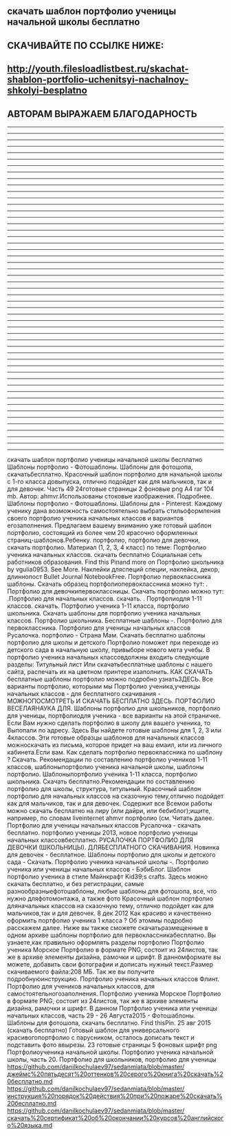 скачать шаблон портфолио ученицы начальной школы бесплатно
--------------------------------------------------
СКАЧИВАЙТЕ ПО ССЫЛКЕ НИЖЕ:
--------------------------------------------------
http://youth.filesloadlistbest.ru/skachat-shablon-portfolio-uchenitsyi-nachalnoy-shkolyi-besplatno
--------------------------------------------------
АВТОРАМ ВЫРАЖАЕМ БЛАГОДАРНОСТЬ
--------------------------------------------------
--------------------------------------------------
--------------------------------------------------
--------------------------------------------------
--------------------------------------------------
--------------------------------------------------
--------------------------------------------------
--------------------------------------------------
--------------------------------------------------
--------------------------------------------------
--------------------------------------------------
--------------------------------------------------
--------------------------------------------------
--------------------------------------------------
--------------------------------------------------
--------------------------------------------------
--------------------------------------------------
--------------------------------------------------
--------------------------------------------------
--------------------------------------------------
--------------------------------------------------
--------------------------------------------------
--------------------------------------------------
--------------------------------------------------
--------------------------------------------------
--------------------------------------------------
--------------------------------------------------
--------------------------------------------------
--------------------------------------------------
--------------------------------------------------
--------------------------------------------------
--------------------------------------------------
--------------------------------------------------
--------------------------------------------------
--------------------------------------------------
--------------------------------------------------
--------------------------------------------------
--------------------------------------------------
--------------------------------------------------
--------------------------------------------------
--------------------------------------------------
--------------------------------------------------
--------------------------------------------------
--------------------------------------------------
--------------------------------------------------
--------------------------------------------------
--------------------------------------------------
--------------------------------------------------
--------------------------------------------------
--------------------------------------------------
--------------------------------------------------
--------------------------------------------------
скачать шаблон портфолио ученицы начальной школы бесплатно Шаблоны портфолио - Фотошаблоны. Шаблоны для фотошопа, скачатьбесплатно. Красочный шаблон портфолио для начальной школы с 1-го класса довыпуска, отлично подойдет как для мальчиков, так и для девочек. Часть 49 24готовые страницы  2 фоновые  png  А4  rar  104 mb. Автор: ahmvr.Использованы стоковые изображения. Подробнее. Шаблоны портфолио - Фотошаблоны. Шаблоны для  - Pinterest. Каждому ученику дана возможность самостоятельно выбрать стильоформления своего портфолио ученика начальных классов и вариантов егозаполнения. Предлагаем вашему вниманию уже готовый шаблон портфолио, состоящий из более чем 20 красочно оформленных страниц-шаблонов.Ребенку. портфолио, портфолио для девочки, скачать портфолио. Материал (1, 2, 3, 4 класс) по теме: Портфолио ученика начальных классов. скачать бесплатно  Социальная сеть работников образования. Find this Pinand more on Портфолио школьника by vgulia0953. See More. Наклейки дляспеций специи, наклейка, декор, длиннопост  Bullet Journal NotebookFree. Портфолио первоклассника шаблоны. Скачать образец портфолиопервоклассника можно тут: . Портфолио для девочкипервоклассницы. Скачать портфолио можно тут: .Портфолио для начальных классов. скачать. . Портфолиодля 1-11 классов. скачать. Портфолио ученика 1-11 класса, портфолио школьника. Скачать шаблоны для портфолио ученика начальных классов. Портфолио школьника. Бесплатные шаблоны  -. Портфолио для первоклассника. Портфолио для ученицы начальных классов Русалочка. портфолио - Страна Мам. Скачать бесплатно шаблоны портфолио для школы и детского
Портфолио поможет при переходе из детского сада в начальную школу, привыборе нового мета учебы.  В портфолио ученика начальных классовдолжны входить следующие разделы: Титульный лист  Или скачатьбесплатные шаблоны с нашего сайта, распечать их на цветном принтере изаполнить. КАК СКАЧАТЬ бесплатные шаблоны портфолио можно подробно узнатьЗДЕСЬ. Все варианты портфолио, которыми мы  Портфолио ученика,ученицы начальных классов - для бесплатного скачивания - МОЖНОПОСМОТРЕТЬ И СКАЧАТЬ БЕСПЛАТНО ЗДЕСЬ. ПОРТФОЛИО ВЕСЕЛАЯНАУКА ДЛЯ. Шаблоны портфолио для школьников, портфолио для ученицы, портфолиодля ученика - все варианты на этой страничке. Если Вам нужно сделать портфолио в школу для вашего ученика, то Выпопали по адресу. Здесь Вы найдете готовые шаблоны для 1, 2, 3 или 4классов. Эти готовые образцы шаблонов для начальных классов можноскачать из письма, которое придет на ваш емаил, или из личного кабинета.Если вам. Как сделать портфолио первоклассника по шаблону ?  Скачать. Рекомендации по составлению портфолио учеников 1-11 классов, шаблоныпортфолио ученика начальной школы, шаблоны портфолио.  Шаблоныпортфолио ученика 1-11 класса, портфолио школьника. Скачать бесплатно.Рекомендации по составлению портфолио для школы, структура, титульный. Красочный шаблон портфолио для начальных классов на сказочную тему,отлично подойдет как для мальчиков, так и для девочек. Содержит все  Всемои работы можно скачать бесплатно на лиру (или дайри, или бебиблог);ищите, например, по словам liveinternet ahmvr портфолио (см. Читать далее. Портфолио для ученицы начальных классов Русалочка - скачать бесплатно. портфолио ученицы 2013, новое портфолио ученицы начальных классовбесплатно. РУСАЛОЧКА ПОРТФОЛИО ДЛЯ ДЕВОЧКИ (ШКОЛЬНИЦЫ). ДЛЯБЕСПЛАТНОГО СКАЧИВАНИЯ. Новинка для девочек - бесплатное. Шаблоны портфолио для школы и детского сада - Скачать. Портфолио ученика начальной школы -. Портфолио ученика или ученицы начальных классов  - БэбиБлог. Шаблон портфолио ученика в стиле Майнкрафт  Kid39;s crafts. Здесь можно скачать бесплатно, и без регистрации, самые разнообразныефотошаблоны, любые шаблоны для фотошопа, все, что нужно дляфотомонтажа, а также фото  Красочный шаблон портфолио дляначальных классов на сказочную тему, отлично подойдет как для мальчиков,так и для девочек. 8 дек 2012  Как красиво и качественно оформить портфолио ученика 1 класса ? Об этоммы подробно расскажем далее. Ниже вы также сможете скачатьразмещенные в одном архиве шаблоны портфолио для первоклассникабесплатно. Вы узнаете,как правильно оформлять разделы портфолио
Портфолио ученика  Морское Портфолио в формате PNG, состоит из 24листов, так же в архиве элементы дизайна, рамочки и шрифт. В данномформате вы можете, добавить свои фотографии и дописать нужный текст.Размер скачиваемого файла:208 МБ. Так же вы получите подробнуюинструкцию. Портфолио ученика начальных классов  Флинт. Портфолио для учеников начальных классов, для самостоятельногозаполнения. Портфолио ученика  Морское Портфолио в формате PNG, состоит из 24листов, так же в архиве элементы дизайна, рамочки и шрифт. В данном Портфолио ученика или ученицы начальных классов, часть 29 - 26 Августа2015 - Фотошаблоны. Шаблоны для фотошопа, скачать бесплатно. Find thisPin. 25 авг 2015  (скачать бесплатно) Готовый шаблон для универсального красивогопортфолио с парусником, осталось дописать текст и подставить фото ввырезы. 23 готовые страницы  5 фоновых  шрифт  png Портфолиоученика начальной школы. Портфолио ученика начальной школы, часть 20. Портфолио для школьников, портфолио для ученицы
https://github.com/danilkochulaev97/sedanmiata/blob/master/джеймс%20пятьдесят%20оттенков%20серого%20книга%20скачать%20бесплатно.md
https://github.com/danilkochulaev97/sedanmiata/blob/master/инструкция%20порядок%20действия%20при%20пожаре%20скачать%20бесплатно.md
https://github.com/danilkochulaev97/sedanmiata/blob/master/скачать%20сертификат%20об%20окончании%20курсов%20английского%20языка.md